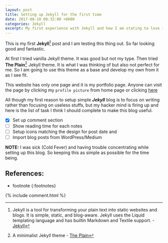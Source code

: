 ```yaml
---
layout: post
title: Setting up Jekyll for the first time
date: 2017-08-18 00:32:00 +0600
categories: Jekyll
excerpt: My first experience with Jekyll and how I am stating to love it
---
```


This is my first **Jekyll**[^1] post and I am testing this thing out. So far looking good and fantastic.

At first I tried vanilla Jekyll theme. It was good but not my type. Then tried **The Plain**[^2] Jekyll theme. It is what I was thinking of but also not perfect for me. So I am going to use this theme as a base and develop my own from it as I see fit. 

This website has only one page and it is my portfolio page. Anyone can visit the page by clicking my `profile picture` from home page or clicking [here](/about)

All though my first reason to setup simple **_Jekyll_** blog is to focus on writing rather than focusing on useless stuffs, but my hacker mind is firing up and here is the list of task I think I should complete to make this blog useful.
- [X] Set up comment section
- [ ] Show reading time for each notes
- [ ] Setup icons matching the design for post date and 
- [ ] Import blog posts from WordPress/Medium 

**NOTE:** I was sick (Cold Fever) and having trouble concentrating while setting up this blog. So keeping this as simple as possible for the time being.

## References:
* footnote 
{:footnotes}


[^1]: Jekyll is a tool for transforming your plain text into static websites and blogs. It is simple, static, and blog-aware. Jekyll uses the Liquid templating language and has builtin Markdown and Textile support. - [Jekyll](http://jekyllrb.com/)

[^2]: A minimalist Jekyll theme - [The Plain](https://github.com/heiswayi/the-plain)


{% include comment.html %}